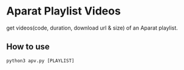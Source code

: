 # Aparat Playlist Videos
get videos(code, duration, download url &amp; size) of an Aparat playlist.

## How to use
`python3 apv.py [PLAYLIST]`
